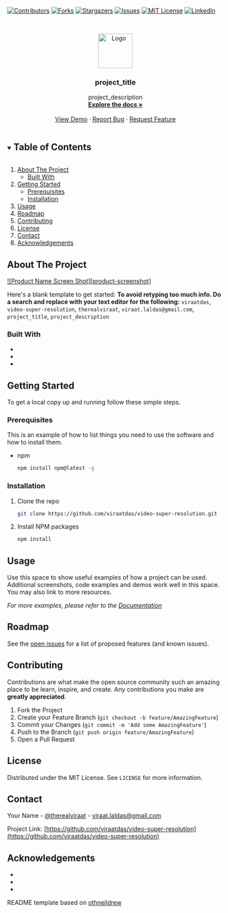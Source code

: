 <!--
*** Thanks for checking out the Best-README-Template. If you have a suggestion
*** that would make this better, please fork the repo and create a pull request
*** or simply open an issue with the tag "enhancement".
*** Thanks again! Now go create something AMAZING! :D
***
***
***
*** To avoid retyping too much info. Do a search and replace for the following:
*** github_username, repo_name, twitter_handle, email, project_title, project_description
-->



<!-- PROJECT SHIELDS -->
<!--
*** I'm using markdown "reference style" links for readability.
*** Reference links are enclosed in brackets [ ] instead of parentheses ( ).
*** See the bottom of this document for the declaration of the reference variables
*** for contributors-url, forks-url, etc. This is an optional, concise syntax you may use.
*** https://www.markdownguide.org/basic-syntax/#reference-style-links
-->
[![Contributors][contributors-shield]][contributors-url]
[![Forks][forks-shield]][forks-url]
[![Stargazers][stars-shield]][stars-url]
[![Issues][issues-shield]][issues-url]
[![MIT License][license-shield]][license-url]
[![LinkedIn][linkedin-shield]][linkedin-url]



<!-- PROJECT LOGO -->
<br />
<p align="center">
  <a href="https://github.com/viraatdas/video-super-resolution">
    <img src="images/logo.png" alt="Logo" width="80" height="80">
  </a>

  <h3 align="center">project_title</h3>

  <p align="center">
    project_description
    <br />
    <a href="https://github.com/viraatdas/video-super-resolution"><strong>Explore the docs »</strong></a>
    <br />
    <br />
    <a href="https://github.com/viraatdas/video-super-resolution">View Demo</a>
    ·
    <a href="https://github.com/viraatdas/video-super-resolution/issues">Report Bug</a>
    ·
    <a href="https://github.com/viraatdas/video-super-resolution/issues">Request Feature</a>
  </p>
</p>



<!-- TABLE OF CONTENTS -->
<details open="open">
  <summary><h2 style="display: inline-block">Table of Contents</h2></summary>
  <ol>
    <li>
      <a href="#about-the-project">About The Project</a>
      <ul>
        <li><a href="#built-with">Built With</a></li>
      </ul>
    </li>
    <li>
      <a href="#getting-started">Getting Started</a>
      <ul>
        <li><a href="#prerequisites">Prerequisites</a></li>
        <li><a href="#installation">Installation</a></li>
      </ul>
    </li>
    <li><a href="#usage">Usage</a></li>
    <li><a href="#roadmap">Roadmap</a></li>
    <li><a href="#contributing">Contributing</a></li>
    <li><a href="#license">License</a></li>
    <li><a href="#contact">Contact</a></li>
    <li><a href="#acknowledgements">Acknowledgements</a></li>
  </ol>
</details>



<!-- ABOUT THE PROJECT -->
## About The Project

[![Product Name Screen Shot][product-screenshot]](https://example.com)

Here's a blank template to get started:
**To avoid retyping too much info. Do a search and replace with your text editor for the following:**
`viraatdas`, `video-super-resolution`, `therealviraat`, `viraat.laldas@gmail.com`, `project_title`, `project_description`


### Built With

* []()
* []()
* []()



<!-- GETTING STARTED -->
## Getting Started

To get a local copy up and running follow these simple steps.

### Prerequisites

This is an example of how to list things you need to use the software and how to install them.
* npm
  ```sh
  npm install npm@latest -g
  ```

### Installation

1. Clone the repo
   ```sh
   git clone https://github.com/viraatdas/video-super-resolution.git
   ```
2. Install NPM packages
   ```sh
   npm install
   ```



<!-- USAGE EXAMPLES -->
## Usage

Use this space to show useful examples of how a project can be used. Additional screenshots, code examples and demos work well in this space. You may also link to more resources.

_For more examples, please refer to the [Documentation](https://example.com)_



<!-- ROADMAP -->
## Roadmap

See the [open issues](https://github.com/viraatdas/video-super-resolution/issues) for a list of proposed features (and known issues).



<!-- CONTRIBUTING -->
## Contributing

Contributions are what make the open source community such an amazing place to be learn, inspire, and create. Any contributions you make are **greatly appreciated**.

1. Fork the Project
2. Create your Feature Branch (`git checkout -b feature/AmazingFeature`)
3. Commit your Changes (`git commit -m 'Add some AmazingFeature'`)
4. Push to the Branch (`git push origin feature/AmazingFeature`)
5. Open a Pull Request



<!-- LICENSE -->
## License

Distributed under the MIT License. See `LICENSE` for more information.



<!-- CONTACT -->
## Contact

Your Name - [@therealviraat](https://twitter.com/therealviraat) - viraat.laldas@gmail.com

Project Link: [https://github.com/viraatdas/video-super-resolution](https://github.com/viraatdas/video-super-resolution)



<!-- ACKNOWLEDGEMENTS -->
## Acknowledgements

* []()
* []()
* []()


README template based on [othneildrew](https://github.com/othneildrew/Best-README-Template)


<!-- MARKDOWN LINKS & IMAGES -->
<!-- https://www.markdownguide.org/basic-syntax/#reference-style-links -->
[contributors-shield]: https://img.shields.io/github/contributors/viraatdas/video-super-resolution.svg?style=for-the-badge
[contributors-url]: https://github.com/viraatdas/video-super-resolution/graphs/contributors
[forks-shield]: https://img.shields.io/github/forks/viraatdas/video-super-resolution.svg?style=for-the-badge
[forks-url]: https://github.com/viraatdas/video-super-resolution/network/members
[stars-shield]: https://img.shields.io/github/stars/viraatdas/video-super-resolution.svg?style=for-the-badge
[stars-url]: https://github.com/viraatdas/video-super-resolution/stargazers
[issues-shield]: https://img.shields.io/github/issues/viraatdas/video-super-resolution.svg?style=for-the-badge
[issues-url]: https://github.com/viraatdas/video-super-resolution/issues
[license-shield]: https://img.shields.io/github/license/viraatdas/video-super-resolution.svg?style=for-the-badge
[license-url]: https://github.com/viraatdas/video-super-resolution/blob/master/LICENSE.txt
[linkedin-shield]: https://img.shields.io/badge/-LinkedIn-black.svg?style=for-the-badge&logo=linkedin&colorB=555
[linkedin-url]: https://linkedin.com/in/viraatdas

